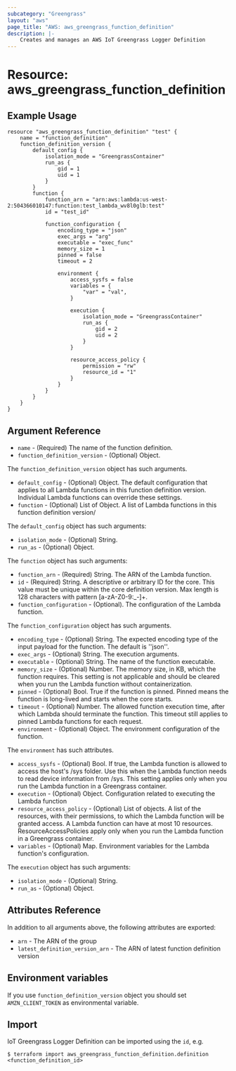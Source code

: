 ```yaml
---
subcategory: "Greengrass"
layout: "aws"
page_title: "AWS: aws_greengrass_function_definition"
description: |-
    Creates and manages an AWS IoT Greengrass Logger Definition
---
```


# Resource: aws_greengrass_function_definition

## Example Usage

```hcl
resource "aws_greengrass_function_definition" "test" {
	name = "function_definition"
	function_definition_version {
		default_config {
			isolation_mode = "GreengrassContainer"
			run_as {
				gid = 1
				uid = 1
			}
		}
		function {
			function_arn = "arn:aws:lambda:us-west-2:504366010147:function:test_lambda_wv8l0glb:test"
			id = "test_id"

			function_configuration {
				encoding_type = "json"
				exec_args = "arg"
				executable = "exec_func"
				memory_size = 1
				pinned = false
				timeout = 2

				environment {
					access_sysfs = false
					variables = {
						"var" = "val",
					}

					execution {
						isolation_mode = "GreengrassContainer"
						run_as {
							gid = 2
							uid = 2
						}
					}

					resource_access_policy {
						permission = "rw"
						resource_id = "1"
					}
				}
			}
		}
	}
}
```

## Argument Reference
* `name` - (Required) The name of the function definition.
* `function_definition_version` - (Optional) Object.

The `function_definition_version` object has such arguments.
* `default_config` - (Optional) Object. The default configuration that applies to all Lambda functions in this function definition version. Individual Lambda functions can override these settings.
* `function` - (Optional) List of Object. A list of Lambda functions in this function definition version/

The `default_config` object has such arguments:
* `isolation_mode` - (Optional) String. 
* `run_as` - (Optional) Object.

The `function` object has such arguments:
* `function_arn` - (Required) String. The ARN of the Lambda function.
* `id` - (Required) String. A descriptive or arbitrary ID for the core. This value must be unique within the core definition version. Max length is 128 characters with pattern [a-zA-Z0-9:_-]+.
* `function_configuration` - (Optional). The configuration of the Lambda function.

The `function_configuration` object has such arguments.
* `encoding_type` - (Optional) String. The expected encoding type of the input payload for the function. The default is ''json''.
* `exec_args` - (Optional) String. The execution arguments.
* `executable` - (Optional) String. The name of the function executable.
* `memory_size` - (Optional) Number. The memory size, in KB, which the function requires. This setting is not applicable and should be cleared when you run the Lambda function without containerization.
* `pinned` - (Optional) Bool. True if the function is pinned. Pinned means the function is long-lived and starts when the core starts.
* `timeout` - (Optional) Number. The allowed function execution time, after which Lambda should terminate the function. This timeout still applies to pinned Lambda functions for each request.
* `environment` - (Optional) Object. The environment configuration of the function.

The `environment` has such attributes.
* `access_sysfs` - (Optional) Bool. If true, the Lambda function is allowed to access the host's /sys folder. Use this when the Lambda function needs to read device information from /sys. This setting applies only when you run the Lambda function in a Greengrass container.
* `execution` - (Optional) Object. Configuration related to executing the Lambda function
* `resource_access_policy` - (Optional) List of objects. A list of the resources, with their permissions, to which the Lambda function will be granted access. A Lambda function can have at most 10 resources. ResourceAccessPolicies apply only when you run the Lambda function in a Greengrass container.
* `variables` - (Optional) Map. Environment variables for the Lambda function's configuration.

The `execution` object has such arguments:
* `isolation_mode` - (Optional) String. 
* `run_as` - (Optional) Object.

## Attributes Reference
In addition to all arguments above, the following attributes are exported:
* `arn` - The ARN of the group
* `latest_definition_version_arn` - The ARN of latest function definition version

## Environment variables
If you use `function_definition_version` object you should set `AMZN_CLIENT_TOKEN` as environmental variable.

## Import
IoT Greengrass Logger Definition can be imported using the `id`, e.g.
```
$ terraform import aws_greengrass_function_definition.definition <function_definition_id>
``` 